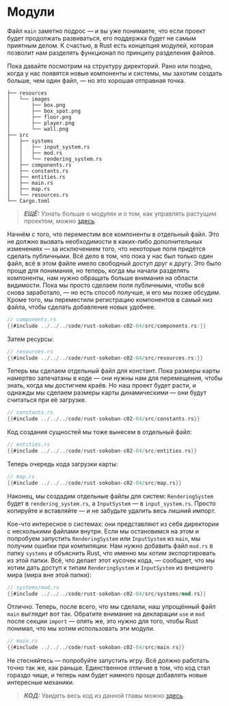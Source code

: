 # Модули

Файл `main` заметно подрос — и вы уже понимаете, что если проект будет продолжать развиваться, его поддержка будет не самым приятным делом. К счастью, в Rust есть концепция модулей, которая позволит нам разделять функционал по принципу разделения файлов.

Пока давайте посмотрим на структуру директорий. Рано или поздно, когда у нас появятся новые компоненты и системы, мы захотим создать больше, чем один файл, — но это хорошая отправная точка.

```
├── resources
│   └── images
│       ├── box.png
│       ├── box_spot.png
│       ├── floor.png
│       ├── player.png
│       └── wall.png
├── src
│   ├── systems
│   │   ├── input_system.rs
│   │   ├── mod.rs
│   │   └── rendering_system.rs
│   ├── components.rs
│   ├── constants.rs
│   ├── entities.rs
│   ├── main.rs
│   ├── map.rs
│   └── resources.rs
└── Cargo.toml
```

> ***ЕЩЁ:*** Узнать больше о модулях и о том, как управлять растущим проектом, можно [здесь](https://doc.rust-lang.org/book/ch07-00-managing-growing-projects-with-packages-crates-and-modules.html).

Начнём с того, что переместим все компоненты в отдельный файл. Это не должно вызвать необходимости в каких-либо дополнительных изменениях — за исключением того, что некоторые поля придётся сделать публичными. Всё дело в том, что пока у нас был только один файл, всё в этом файле имело свободный доступ друг к другу. Это было проще для понимания, но теперь, когда мы начали разделять компоненты, нам нужно обращать больше внимания на области видимости. Пока мы просто сделаем поля публичными, чтобы всё снова заработало, — но есть способ получше, и его мы позже обсудим. Кроме того, мы переместили регистрацию компонентов в самый низ файла, чтобы сделать добавление новых удобнее.

```rust
// components.rs
{{#include ../../../code/rust-sokoban-c02-04/src/components.rs:}}
```

Затем ресурсы:

```rust
// resources.rs
{{#include ../../../code/rust-sokoban-c02-04/src/resources.rs:}}
```

Теперь мы сделаем отдельный файл для констант. Пока размеры карты намертво запечатаны в коде — они нужны нам для перемещения, чтобы знать, когда мы достигнем краёв. Но наш проект будет расти, и однажды мы сделаем размеры карты динамическими — они будут считаться при её загрузке.

```rust
// constants.rs
{{#include ../../../code/rust-sokoban-c02-04/src/constants.rs}}
```

Код создания сущностей мы тоже вынесем в отдельный файл:

```rust
// entities.rs
{{#include ../../../code/rust-sokoban-c02-04/src/entities.rs}}
```

Теперь очередь кода загрузки карты:

```rust
// map.rs
{{#include ../../../code/rust-sokoban-c02-04/src/map.rs}}
```

Наконец, мы создадим отдельные файлы для систем: `RenderingSystem` будет в `rendering_system.rs`, а `InputSystem` — в `input_system.rs`. Просто копируйте и вставляйте — и не забудьте удалить весь лишний импорт.

Кое-что интересное о системах: они представляют из себя директории с несколькими файлами внутри. Если мы остановимся на этом и попробуем запустить `RenderingSystem` или `InputSystem` из `main`, мы получим ошибки при компиляции. Нам нужно добавить файл `mod.rs` в папку `systems` и объяснить Rust, что именно мы хотим экспортировать из этой папки. Всё, что делает этот кусочек кода, — сообщает, что мы хотим дать доступ к типам `RenderingSystem` и `InputSystem` из внешнего мира (мира вне этой папки):

```rust
// systems/mod.rs
{{#include ../../../code/rust-sokoban-c02-04/src/systems/mod.rs}}
```

Отлично. Теперь, после всего, что мы сделали, наш упрощённый файл `main` выглядит вот так. Обратите внимание на декларации `use` и `mod` после секции `import` — опять же, это нужно для того, чтобы Rust понимал, что мы хотим использовать эти модули.

```rust
// main.rs
{{#include ../../../code/rust-sokoban-c02-04/src/main.rs}}
```

Не стесняйтесь — попробуйте запустить игру. Всё должно работать точно так же, как раньше. Единственное отличие в том, что код стал гораздо чище, и теперь нам будет намного проще добавлять новые интересные механики.

> ***КОД:*** Увидеть весь код из данной главы можно [здесь](https://github.com/iolivia/rust-sokoban/tree/master/code/rust-sokoban-c02-04).
